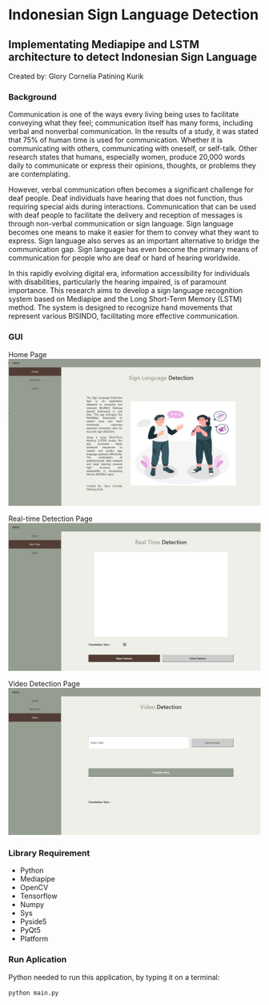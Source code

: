 # Indonesian Sign Language Detection
## Implementating Mediapipe and LSTM architecture to detect Indonesian Sign Language
Created by: Glory Cornelia Patining Kurik

### Background
Communication is one of the ways every living being uses to facilitate conveying what they feel; communication itself 
has many forms, including verbal and nonverbal communication. In the results of a study, it was stated that 
75% of human time is used for communication. Whether it is communicating with others, communicating with oneself, or 
self-talk. Other research states that humans, especially women, produce 20,000 words daily to communicate or
express their opinions, thoughts, or problems they are contemplating.

However, verbal communication often becomes a significant challenge for deaf people. Deaf individuals have 
hearing that does not function, thus requiring special aids during interactions.
Communication that can be used with deaf people to facilitate the delivery and reception of messages is through 
non-verbal communication or sign language. Sign language becomes one means to make it easier for them to convey what 
they want to express. Sign language also serves as an important alternative to bridge the communication gap. Sign 
language has even become the primary means of communication for people who are deaf or hard of hearing worldwide.

In this rapidly evolving digital era, information accessibility for individuals with disabilities, 
particularly the hearing impaired, is of paramount importance. This research aims to develop a sign 
language recognition system based on Mediapipe and the Long Short-Term Memory (LSTM) method. 
The system is designed to recognize hand movements that represent various BISINDO, 
facilitating more effective communication.

### GUI  
Home Page  
![Home Page](https://github.com/glorycornelia/Indonesian_Sign_Language_Detection/blob/main/images/Home_Page.png?raw=true)

Real-time Detection Page  
![Real-time Page](https://github.com/glorycornelia/Indonesian_Sign_Language_Detection/blob/main/images/Real-time_Page.png?raw=true)

Video Detection Page  
![Video Page](https://github.com/glorycornelia/Indonesian_Sign_Language_Detection/blob/main/images/Video_Page.png?raw=true)

### Library Requirement
- Python
- Mediapipe
- OpenCV
- Tensorflow
- Numpy 
- Sys
- Pyside5
- PyQt5
- Platform

### Run Aplication
Python needed to run this application, by typing it on a terminal:

```
python main.py
```